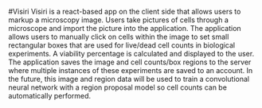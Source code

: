 #Visiri
Visiri is a react-based app on the client side that allows users to markup a microscopy image. Users take pictures of cells through a microscope and import the picture into the application. The application allows users to manually click on cells within the image to set small rectangular boxes that are used for live/dead cell counts in biological experiments. A viability percentage is calculated and displayed to the user.
The application saves the image and cell counts/box regions to the server where multiple instances of these experiments are saved to an account. In the future, this image and region data will be used to train a convolutional neural network with a region proposal model so cell counts can be automatically performed.
